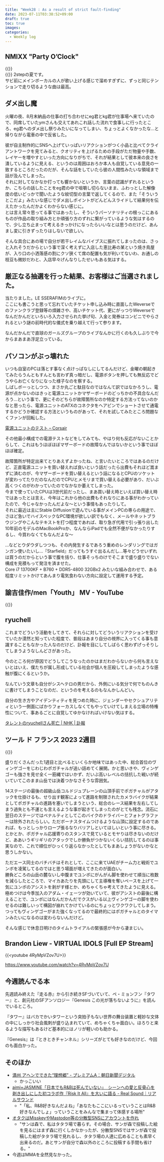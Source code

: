 ```yaml
---
title: "Week28 : As a result of strict fault-finding"
date: 2023-07-11T03:38:52+09:00
draft: true
toc: true
images:
categories:
  - Weekly log
---
```


## NMIXX "Party O’Clock"

{{<youtube Rd2wppggYxo>}}  
{{<youtube enwd9Zjtsb4>}}
2stepの夏です。  
サビ前にメインボーカルの人が歌い上げる感じで溜めすぎずに、ずっと同じテンションで走り切るような曲は最高。

## ダメ出し魔

火曜の夜、8月末納品の仕事の打ち合わせにeg君とkg君が仕事場へ来ていたので、同席していたymさんも交えてあれこれ話した流れで食事しに行ったところ、eg君へのダメ出し祭りみたいになってしまい、ちょっとよくなかったな…と帰りながら電車の中で反省した。

彼が自主制作的にSNSへ上げていっぱいリアクションがつく小品と比べてクライアントワークを見てみると、クオリティを上げるための手段がただ物量や手数、レイヤーを増やすといった方向になりがちで、それが結果として彼本来の良さを潰しているように見える、というのは周囲はおろか本人も自覚している意見の一致するところだったのだが、そんな話をしていたら彼の人間性みたいな領域まで話が及んでしまった。  
それに対してなかなか打っても響かないというか、言葉の認識がずれるというか、こちらの話したことをeg君の中で咀嚼し切らないまま、ふわっとした解像度の低いどっかで聞いたような紋切型の言葉で返してくるので、また「そういうとこだよ」みたいな感じでダメ出しポイントがどんどんスライドして結果何を伝えたかったんだかよくわからない感じに。  
とは言え常々思ってる事ではあったし、そういうパーソナリティの根っこにあるものが作品の取り組み方とか頑張り方のずれに繋がっているような気はするので、少し立ち止まって考えるきっかけになったらいいなとは思うのだけど、あんまし変に引きずったりはしないで欲しい。

そんな具合にあの場で自分が若干レイムなバイブスに振れてしまったのは、さっと入れそうだからという事で深く考えずに入店した恵比寿の某という焼き鳥屋が、入り口の小洒落感の割にクソ狭くて席の配置も気が利いてないわ、お通しの枝豆も微妙だわと、入店早々げんなりしたせいもある気はする。

## 厳正なる抽選を行った結果、お客様はご当選されました。

当たりました。LE SSERAFIMのライブに。  
ここにも書こうと思って忘れていたチケット申し込み時に直面したWeverseでのファンクラブ登録等の煩雑さや、高いチケット代、更にがっつりWeverseでなんだかんだといろいろ入力させられた挙げ句、入金と発券はコンビニでやらされるという謎の前時代的な儀式を乗り越えて行って参ります。

なんだかんだで直球のガールズグループのライブなんかに行くのも久しぶりで今からまあまあ浮足立っている。

## パソコンがぶっ壊れた

いつも自室のPCは落とす事なく点けっぱなしにしてるんだけど、金曜の朝起きてみたらうんともすんとも言わず真っ暗だし、電源ボタンを押しても無反応でどうやらお亡くなりになった様子なのを察する。  
しばしボーっとしつつ、まさか丸ごと駄目なのではなんて訳ではなかろうし、電源が点かないのはきっと電源ユニットかマザーボードのどっちかの不具合なんだろう…という事で、更にそのどちらが故障箇所なのか特定する方法ってないのかなと思ったら、電源ユニットのATXのコネクタをヘアピンでショートさせて通電するかどうか確認する方法というものがあって、それを試してみたところ問題なくファンが回転した。

[電源ユニットのテスト – Corsair](https://www.notion.so/Corsair-b5232d42a41d42c1acca9056ab48f892?pvs=21)

その他最小構成での電源テストなどをしてみても、やはり何も反応がないことからして、これはもうほぼほぼマザーボードの故障なんではないかという事でほぼほぼ確定。

故障箇所が特定出来てとりあえずよかったね、と言いたいところではあるのだけど、正直電源ユニットを買い替えれば良いという話だったら出費もそれほど嵩まずに済むのが、今マザーボードを買い替えるという話になるとCPUのソケットが変わってたりだのなんだのでCPUとメモリまで買い替える必要があり、だいぶ高くつくのがわかっていたのでなかなか萎えてしまった。  
今まで使っていたCPUは3世代前だったし、まあ買い替え時といえば買い替え時ではあったとは言え、今年はこれから他の出費もそれなりにある事がわかっていたので、今じゃなかったんだよな〜という事情もあったりして。  
それに最近は主にStable Diffusionで遊んでいる事がメインPCの専らの用途で、さほど急いでハイスペックなPC環境が欲しい訳でもなく、メールやネットブラウジングやこんなテキストを打つ程度であれば、取り急ぎ代用で引っ張り出した10年前のモデルのMacBookProか、なんならiPadでも全然不便がなかったりするし、今買わなくてもなんだよな〜

…などとウダウダしつつも、その内発生するであろう重めのレンダリングではガンガン使いたいし…『Starfield』だってもうすぐ出るんだし…等々どうせいずれは買うのだからという事で腹を括り、仕事そっちのけでそこまで盛り盛りでない構成を見積もって発注を済ませた。  
Core i7 13700KF + B760 + DDR5-4800 32GBx2 みたいな組み合わせで、ある程度リミットかけてあんまり電気食わない方向に設定して運用する予定。

## 諭吉佳作/men「Youth」 MV - YouTube

{{<youtube BrkoD7UuJVc>}}

## ryuchell

これまでどういう活動をしてきて、それらに対してどういうリアクションを受けていたか漠然と知っていた程度で、普段はあまり自分の視界に入ってくる事も意識することもなかった人なのだけど、訃報を目にしてしばらく思わずげっそりしてしまうようなしんどさがあった。

今のところ何が原因でどうしてこうなったのかはまだわからないから何も言えないとはいえ、僕たちが属し形成している社会が個人を圧殺してしまったような感触が腹にくるというか。

なんていう文章も自分がシスヘテロの男だから、外側にいる気分で何でものんきに書けてしまうことなのだ、というのを考えるのもなんかしんどい。

自分の生き方やアイデンティティを見つめた時に、ジェンダーやセクシュアリティという一側面にばかりフォーカスしなくてもやっていけてしまえる立場の特権性について、事あるごとに自覚してゆかなければいけない気はする。

[タレントのryuchellさん死亡 | NHK | 訃報](https://www.notion.so/ryuchell-NHK-6bef2e548cd84297ba3d071ca6e922aa?pvs=21)

## ツール ド フランス 2023 2週目

{{<youtube n3l4hMAsE8s>}}

盛りだくさんだった1週目と比べるといくらか地味ではあった中、総合首位のヴィンゲゴーをじわじわポガチャルが追い詰めてく展開。かと思いきや、ヴィンゲゴーも強さを見せ全く一筋縄ではいかず、だいぶ高いレベルの拮抗した戦いが続いていてこのまま山岳では決着つかなさそうな雰囲気。

14ステージの最後の超級山岳コルドジュプレーンの山頂手前でポガチャルがアタックを仕掛けるも、せり出す観客によって進路を制限されたカメラバイクが結果としてポガチャルの進路を塞いでしまうという、総合のレース結果を左右してしまう過失とも不運とも言えるような事が起きてしまったのがとても残念。流石に翌日のステージではペナルティとしてこのバイクのドライバーとフォトグラファーは除外されたらしい。ただボーナスタイムつけるような山頂に設定するのであれば、もっとしっかりロープ張るなりバリアしといてほしいという事に尽きる。  
とかとか、ポガチャル応援寄りのスタンスで見ているとモヤりは尽きないのだけど、ああいうギリギリのアタックでしか勝負がつかないくらい拮抗してるのは事実なので、これで順位がひっくり返らなかったとしてもまあしょうがないかなと思うしかない。

ただエース同士のバチバチはそれとして、ここに来てUAEがチーム力と戦術でユンボを凌駕してるのではと思う場面が増えてきたのが面白い。  
勝負どころの山岳の麓ないし中腹までユンボにがんがん脚を使わせて順当に枚数を減らしたところで、マイカあたりを先頭にして主導権を奪いペースを上げて一気にユンボのアシストを剥がす様とか、めちゃくちゃ考えてきたように見える。  
極めつけは今季加入のアダム・イェーツが効いていて、彼がアシストの最後に構えることで、ユンボにはなんだかんだでクスがいる以上ヴィンゲゴーの脚を使わせるのは難しいって構図が崩れてかけているのにちょっとワクワクしてしまう。  
つってもヴィンゲゴーがまた強くなってるので最終的にはポガチャルとのタイマンみたいになるのは変わらないんだけど。

そんな感じで休息日明けのタイムトライアルの緊張感が今から凄まじい。

## Brandon Liew - VIRTUAL IDOLS [Full EP Stream]

{{<youtube 4RyMpVZov7U>}}

https://www.youtube.com/watch?v=4RyMpVZov7U

## 今週読んでる本

先週読み終えた『走る赤』から引き続きSFづいていて、ペ・ミョンフン『タワー』と、創元社のSFアンソロジー『Genesis この光が落ちないように』を読んでいるところ。

『タワー』はバカでかいタワーという突拍子もない世界の舞台装置と軽妙な文体の中にしっかり社会風刺が盛り込まれていて、めちゃくちゃ面白い。ほろりと来るような描写もあるけど基本的にはノリが軽いのも助かる。

『Genesis』は『ときときチャンネル』シリーズがとても好きなのだけど、今回のも面白かった。

## そのほか

- [満州 アヘンでできた“理想郷” - プレミアムA：朝日新聞デジタル](https://www.asahi.com/special/manchukuo-opium/)
    - かっこいい
- [aimi×JASMINE「日本でもR&Bは死んでいない」　シーンへの愛と反骨心を剥き出しにした初コラボ作『Risk It All』を大いに語る - Real Sound｜リアルサウンド](https://realsound.jp/2023/07/post-1373716.html)
    - "「私、R&B好きなんだよね」「あなたもここにいるっていうことはR&B好きなんでしょ」っていうことをみんなで集まって体感する場所"
- [オタクはMisskeyやMastodon等の分散型SNSにアカウントを作れ](https://anond.hatelabo.jp/20230713072153)
    - "サンは森で、私はタタラ場で暮らす。その場合、サンが森で投稿した絵を見るにはまず森に行くしかなかったが、分散型SNSではサンが森で投稿した絵がタタラ場で見れるし、タタラ場の人達に広めることも素早く出来るのだ。あとサンが自分で森以外のところに投稿する手間も省ける。"
- 今週はMMAを全然見なかった。